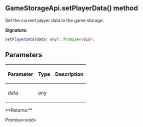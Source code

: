 
## GameStorageApi.setPlayerData() method

Set the current player data in the game storage.

**Signature:**

```typescript
setPlayerData(data: any): Promise<void>;
```

## Parameters

<table><thead><tr><th>

Parameter


</th><th>

Type


</th><th>

Description


</th></tr></thead>
<tbody><tr><td>

data


</td><td>

any


</td><td>


</td></tr>
</tbody></table>
**Returns:**

Promise&lt;void&gt;

